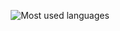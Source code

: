 <p align="center">
  <img src="https://github-readme-stats.vercel.app/api/top-langs/?username=guilhermefelipetto&layout=compact&theme=radical" alt="Most used languages">
</p>
